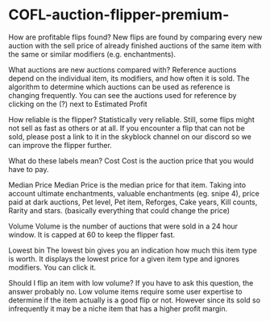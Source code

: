# COFL-auction-flipper-premium-

How are profitable flips found? New flips are found by comparing every new auction with the sell price of already finished auctions of the same item with the same or similar modifiers (e.g. enchantments).

What auctions are new auctions compared with? Reference auctions depend on the individual item, its modifiers, and how often it is sold. The algorithm to determine which auctions can be used as reference is changing frequently. You can see the auctions used for reference by clicking on the (?) next to Estimated Profit

How reliable is the flipper? Statistically very reliable. Still, some flips might not sell as fast as others or at all. If you encounter a flip that can not be sold, please post a link to it in the skyblock channel on our discord so we can improve the flipper further.

What do these labels mean? Cost Cost is the auction price that you would have to pay.

Median Price Median Price is the median price for that item. Taking into account ultimate enchantments, valuable enchantments (eg. snipe 4), price paid at dark auctions, Pet level, Pet item, Reforges, Cake years, Kill counts, Rarity and stars. (basically everything that could change the price)

Volume Volume is the number of auctions that were sold in a 24 hour window. It is capped at 60 to keep the flipper fast.

Lowest bin The lowest bin gives you an indication how much this item type is worth. It displays the lowest price for a given item type and ignores modifiers. You can click it.

Should I flip an item with low volume? If you have to ask this question, the answer probably no. Low volume items require some user expertise to determine if the item actually is a good flip or not. However since its sold so infrequently it may be a niche item that has a higher profit margin.
